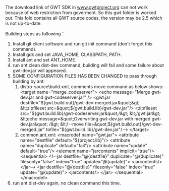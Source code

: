 The download link of GWT SDK in www.gwtproject.org can not work because of web restriction from goverment.
So this gwt folder is worked out. This fold contains all GWT source codes, the version may be 2.5 which is not up-to-date.

Building steps as following：
1. Install git client software and run git init command (don&#x27;t forget this command).
2. Install gdk and set JAVA_HOME, CLASSPATH, PATH.
3. Install ant and set ANT_HOME.
4. run ant clean dist-dev command, building will fail and some failure about gwt-dev.jar will appeared.
5. SOME CONFIGURATION FILES HAS BEEN CHANGED to pass through building by ant:
    1) distro-source\build.xml, comments move command as below shows:
      &lt;target name=&quot;merge_codeserver&quot;&gt;
        &lt;echo message=&quot;Merge gwt-dev.jar and gwt-codeserver.jar&quot; /&gt;
        &lt;gwt.jar destfile=&quot;${gwt.build.out}/gwt-dev-merged.jar&quot;&gt;
          &lt;zipfileset src=&quot;${gwt.build.lib}/gwt-dev.jar&quot;/&gt;
          &lt;zipfileset src=&quot;${gwt.build.lib}/gwt-codeserver.jar&quot;/&gt;
        &lt;/gwt.jar&gt;
        &lt;echo message=&quot;Overwriting gwt-dev.jar with merged gwt-dev.jar&quot; /&gt;
        &lt;!--move file=&quot;${gwt.build.out}/gwt-dev-merged.jar&quot; tofile=&quot;${gwt.build.lib}/gwt-dev.jar&quot;/--&gt;
      &lt;/target&gt;
    2) common.ant.xml:
         &lt;macrodef name=&quot;gwt.jar&quot;&gt;
            &lt;attribute name=&quot;destfile&quot; default=&quot;${project.lib}&quot;/&gt;
            &lt;attribute name=&quot;duplicate&quot; default=&quot;fail&quot;/&gt;
            &lt;attribute name=&quot;update&quot; default=&quot;true&quot;/&gt;
            &lt;element name=&quot;jarcontents&quot; implicit=&quot;true&quot;/&gt;
            &lt;sequential&gt;
              &lt;!--jar destfile=&quot;@{destfile}&quot; duplicate=&quot;@{duplicate}&quot; filesonly=&quot;false&quot;
                  index=&quot;true&quot; update=&quot;@{update}&quot;&gt;
                &lt;jarcontents/&gt;
              &lt;/jar--&gt;
              &lt;jar destfile=&quot;@{destfile}&quot; filesonly=&quot;false&quot;
                  index=&quot;true&quot; update=&quot;@{update}&quot;&gt;
                &lt;jarcontents/&gt;
              &lt;/jar&gt;
            &lt;/sequential&gt;
          &lt;/macrodef&gt;
6. run ant dist-dev again, no clean command this time.
